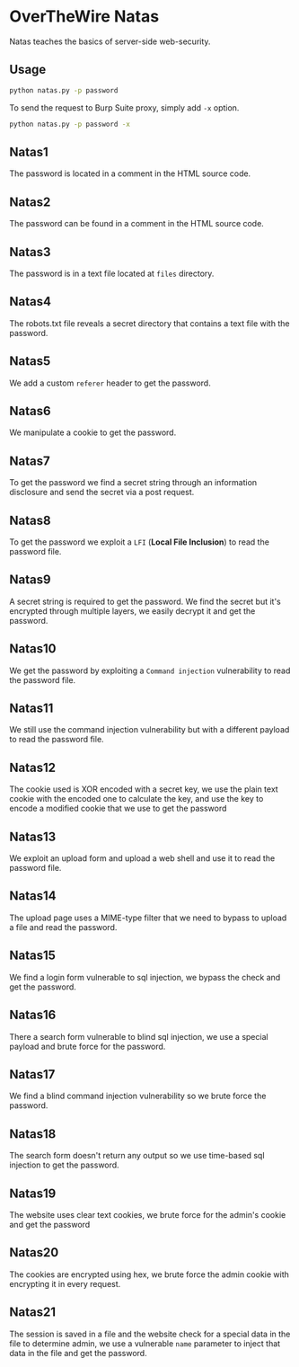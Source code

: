 # OverTheWire Natas

Natas teaches the basics of server-side web-security.

## Usage

```bash
python natas.py -p password
```

To send the request to Burp Suite proxy, simply add `-x` option.

```bash
python natas.py -p password -x
```

## Natas1

The password is located in a comment in the HTML source code.

## Natas2

The password can be found in a comment in the HTML source code.

## Natas3

The password is in a text file located at `files` directory.

## Natas4

The robots.txt file reveals a secret directory that contains a text file with the password.

## Natas5

We add a custom `referer` header to get the password.

## Natas6

We manipulate a cookie to get the password.

## Natas7

To get the password we find a secret string through an information disclosure and send the secret via a post request.

## Natas8

To get the password we exploit a `LFI` (**Local File Inclusion**) to read the password file.

## Natas9

A secret string is required to get the password. We find the secret but it's encrypted through multiple layers, we easily decrypt it and get the password.

## Natas10

We get the password by exploiting a `Command injection` vulnerability to read the password file.

## Natas11

We still use the command injection vulnerability but with a different payload to read the password file.

## Natas12

The cookie used is XOR encoded with a secret key, we use the plain text cookie with the encoded one to calculate the key, and use the key to encode a modified cookie that we use to get the password

## Natas13

We exploit an upload form and upload a web shell and use it to read the password file.

## Natas14

The upload page uses a MIME-type filter that we need to bypass to upload a file and read the password.

## Natas15

We find a login form vulnerable to sql injection, we bypass the check and get the password.

## Natas16

There a search form vulnerable to blind sql injection, we use a special payload and brute force for the password.

## Natas17

We find a blind command injection vulnerability so we brute force the password.

## Natas18

The search form doesn't return any output so we use time-based sql injection to get the password.

## Natas19

The website uses clear text cookies, we brute force for the admin's cookie and get the password

## Natas20

The cookies are encrypted using hex, we brute force the admin cookie with encrypting it in every request.

## Natas21

The session is saved in a file and the website check for a special data in the file to determine admin, we use a vulnerable `name` parameter to inject that data in the file and get the password.